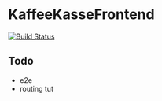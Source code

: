 # KaffeeKasseFrontend

[![Build Status](https://www.travis-ci.com/coma64/kaffee-kasse-frontend.svg?branch=main)](https://www.travis-ci.com/coma64/kaffee-kasse-frontend)

## Todo

- e2e
- routing tut
